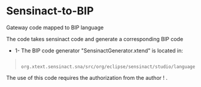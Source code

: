 # Sensinact-to-BIP
Gateway code mapped to BIP language

The code takes sensinact code and generate a corresponding BIP code

*  1- The BIP code generator "SensinactGenerator.xtend" is located in: 
>          org.xtext.sensinact.sna/src/org/eclipse/sensinact/studio/language/generator/SensinactGenerator.xtend  
>          

The use of this code requires the authorization from the author ! . 
